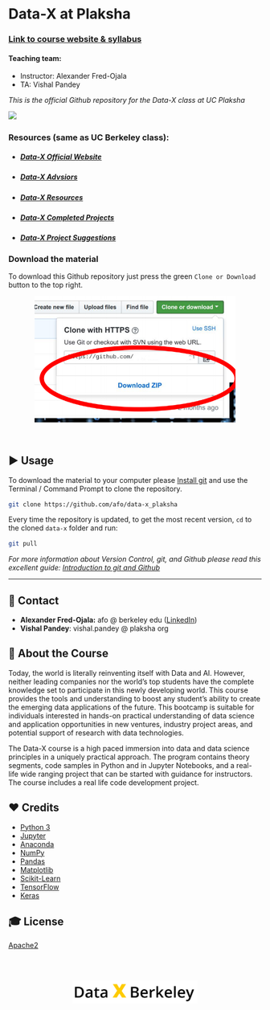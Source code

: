 # Data-X at Plaksha

### [Link to course website & syllabus](https://bit.ly/plaksha)

#### Teaching team:
- Instructor: Alexander Fred-Ojala
- TA: Vishal Pandey

*This is the official Github repository for the Data-X class at UC Plaksha*

<a href='https://data-x.blog'>
<img src='https://img.shields.io/badge/Data--X-Berkeley-yellow.svg'>
</a>

### Resources (same as UC Berkeley class):
* ##### [Data-X Official Website](https://data-x.blog/)
* ##### [Data-X Advsiors](https://data-x.blog/advisors/)
* ##### [Data-X Resources](https://data-x.blog/resources/)
* ##### [Data-X Completed Projects](https://data-x.blog/projects/)
* ##### [Data-X Project Suggestions](https://data-x.blog/projects/)


### Download the material

To download this Github repository just press the green `Clone or Download` button to the top right.

<p align='center'>
   <img src="./imgsource/zip.png" alt="download" width='400px'>
</p>
<br>


## ▶️ Usage

To download the material to your computer please [Install git](https://git-scm.com/downloads) and use the Terminal / Command Prompt to clone the repository.

```bash
git clone https://github.com/afo/data-x_plaksha
```

Every time the repository is updated, to get the most recent version, `cd` to the cloned `data-x` folder and run:

```bash
git pull
```

*For more information about Version Control, git, and Github please read this excellent guide: [Introduction to git and Github](https://product.hubspot.com/blog/git-and-github-tutorial-for-beginners)*

---

## 📧 Contact

- **Alexander Fred-Ojala:** afo @ berkeley edu ([LinkedIn](https://www.linkedin.com/in/alexanderfo/))
- **Vishal Pandey**: vishal.pandey @ plaksha org


## 📁 About the Course

Today, the world is literally reinventing itself with Data and AI.  However, neither leading companies nor the world’s top students have the complete knowledge set to participate in this newly developing world.  This course provides the tools and understanding to boost any student’s ability to create the emerging data applications of the future.  This bootcamp is suitable for individuals interested in hands-on practical understanding of data science and application opportunities in new ventures, industry project areas, and potential support of research with data technologies.

The Data-X course is a high paced immersion into data and data science principles in a uniquely practical approach.  The program contains theory segments, code samples in Python and in Jupyter Notebooks, and a real-life wide ranging project that can be started with guidance for instructors.  The course includes a real life code development project.


## ❤️ Credits

* [Python 3](https://www.python.org/)
* [Jupyter](https://jupyter.org/)
* [Anaconda](https://www.anaconda.com/)
* [NumPy](http://www.numpy.org/)
* [Pandas](https://pandas.pydata.org/)
* [Matplotlib](https://matplotlib.org/)
* [Scikit-Learn](http://scikit-learn.org/stable/index.html)
* [TensorFlow](https://www.tensorflow.org/)
* [Keras](https://keras.io/)

## 🎓 License

[Apache2](https://www.apache.org/licenses/LICENSE-2.0)

<br><br>

<p align='center'>
   <a href='https://data-x.blog'><img src="./imgsource/dx_logo.png" alt="Data-X Instructors" width='250px'></a>
</p>
<br>
  
